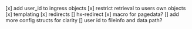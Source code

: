 \[x\] add user_id to ingress objects
\[x\] restrict retrieval to users own objects
\[x\] templating
\[x\] redirects
\[\] hx-redirect
\[x\] macro for pagedata?
\[\] add more config structs for clarity
\[\] user id to fileinfo and data path?

